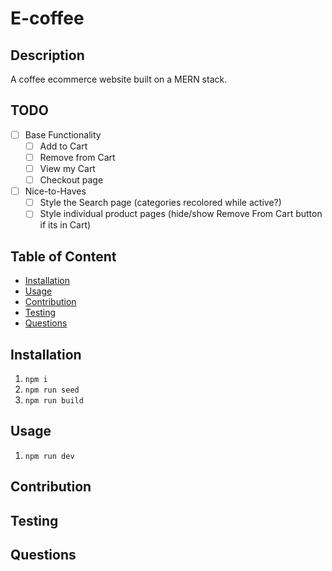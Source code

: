 # E-coffee

## Description
A coffee ecommerce website built on a MERN stack.

## TODO
- [ ] Base Functionality
    - [ ] Add to Cart
    - [ ] Remove from Cart
    - [ ] View my Cart
    - [ ] Checkout page

- [ ] Nice-to-Haves
    - [ ] Style the Search page (categories recolored while active?)
    - [ ] Style individual product pages (hide/show Remove From Cart button if its in Cart)

## Table of Content

- [Installation](#installation)
- [Usage](#usage)
- [Contribution](#contribution)
- [Testing](#testing)
- [Questions](#questions)


## Installation
1. `npm i`
2. `npm run seed`
3. `npm run build`

## Usage
1. `npm run dev`

## Contribution


## Testing


## Questions
